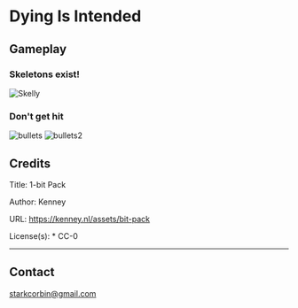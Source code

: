 # Dying Is Intended

## Gameplay

### Skeletons exist!
![Skelly](https://github.com/CorbinStark/Defend-Your-Bounty/blob/master/Previews/skelly.png)

### Don't get hit
![bullets](https://github.com/CorbinStark/Defend-Your-Bounty/blob/master/Previews/bullets.png)
![bullets2](https://github.com/CorbinStark/Defend-Your-Bounty/blob/master/Previews/bullets2.png)

## Credits


Title:
    1-bit Pack

Author:
    Kenney

URL:
    https://kenney.nl/assets/bit-pack

License(s):
    * CC-0

----------------------------------------


## Contact

starkcorbin@gmail.com
